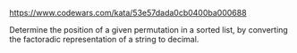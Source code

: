 https://www.codewars.com/kata/53e57dada0cb0400ba000688

Determine the position of a given permutation in a sorted list, by converting the factoradic representation of a string to decimal.

